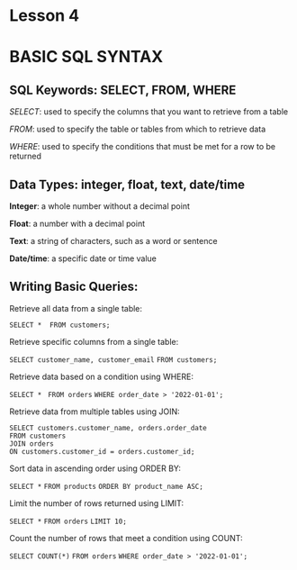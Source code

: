 # Lesson 4 
# BASIC SQL SYNTAX

## SQL Keywords: SELECT, FROM, WHERE

*SELECT*: used to specify the columns that you want to retrieve from a table

*FROM*: used to specify the table or tables from which to retrieve data

*WHERE*: used to specify the conditions that must be met for a row to be returned

## Data Types: integer, float, text, date/time

**Integer**: a whole number without a decimal point

**Float**: a number with a decimal point

**Text**: a string of characters, such as a word or sentence

**Date/time**: a specific date or time value

## Writing Basic Queries:

Retrieve all data from a single table:

`SELECT * 
FROM customers;`


Retrieve specific columns from a single table:

`SELECT customer_name, customer_email` 
`FROM customers;`


Retrieve data based on a condition using WHERE:

`SELECT * `
`FROM orders` 
`WHERE order_date > '2022-01-01';`


Retrieve data from multiple tables using JOIN:

`SELECT customers.customer_name, orders.order_date`<br> 
`FROM customers`<br> 
`JOIN orders`<br> 
`ON customers.customer_id = orders.customer_id;`


Sort data in ascending order using ORDER BY:

`SELECT *` 
`FROM products`
`ORDER BY product_name ASC;`


Limit the number of rows returned using LIMIT:

`SELECT *` 
`FROM orders` 
`LIMIT 10;`


Count the number of rows that meet a condition using COUNT:

`SELECT COUNT(*)` 
`FROM orders` 
`WHERE order_date > '2022-01-01';`





